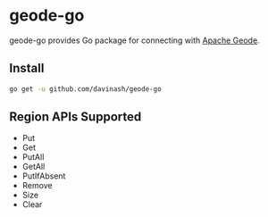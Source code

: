 # geode-go
geode-go provides Go package for connecting with [Apache Geode](https://geode.apache.org/).

## Install
```bash
go get -u github.com/davinash/geode-go
```

## Region APIs Supported
* Put
* Get
* PutAll
* GetAll
* PutIfAbsent
* Remove
* Size
* Clear